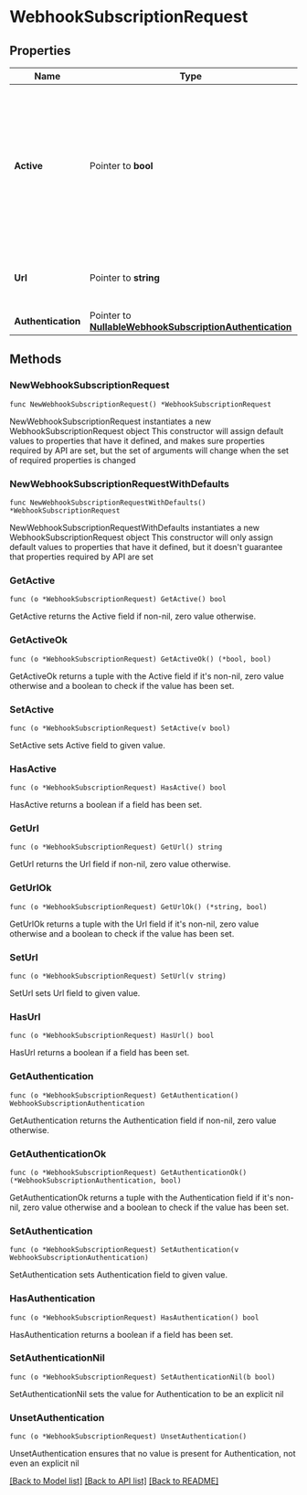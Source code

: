 # WebhookSubscriptionRequest

## Properties

Name | Type | Description | Notes
------------ | ------------- | ------------- | -------------
**Active** | Pointer to **bool** | Defines if this subscription is currently active or not. When deactivated, webhook events are not sent to the endpoint configured for this subscription. | [optional] 
**Url** | Pointer to **string** | The URL of the endpoint to deliver webhook events to. | [optional] 
**Authentication** | Pointer to [**NullableWebhookSubscriptionAuthentication**](WebhookSubscriptionAuthentication.md) |  | [optional] 

## Methods

### NewWebhookSubscriptionRequest

`func NewWebhookSubscriptionRequest() *WebhookSubscriptionRequest`

NewWebhookSubscriptionRequest instantiates a new WebhookSubscriptionRequest object
This constructor will assign default values to properties that have it defined,
and makes sure properties required by API are set, but the set of arguments
will change when the set of required properties is changed

### NewWebhookSubscriptionRequestWithDefaults

`func NewWebhookSubscriptionRequestWithDefaults() *WebhookSubscriptionRequest`

NewWebhookSubscriptionRequestWithDefaults instantiates a new WebhookSubscriptionRequest object
This constructor will only assign default values to properties that have it defined,
but it doesn't guarantee that properties required by API are set

### GetActive

`func (o *WebhookSubscriptionRequest) GetActive() bool`

GetActive returns the Active field if non-nil, zero value otherwise.

### GetActiveOk

`func (o *WebhookSubscriptionRequest) GetActiveOk() (*bool, bool)`

GetActiveOk returns a tuple with the Active field if it's non-nil, zero value otherwise
and a boolean to check if the value has been set.

### SetActive

`func (o *WebhookSubscriptionRequest) SetActive(v bool)`

SetActive sets Active field to given value.

### HasActive

`func (o *WebhookSubscriptionRequest) HasActive() bool`

HasActive returns a boolean if a field has been set.

### GetUrl

`func (o *WebhookSubscriptionRequest) GetUrl() string`

GetUrl returns the Url field if non-nil, zero value otherwise.

### GetUrlOk

`func (o *WebhookSubscriptionRequest) GetUrlOk() (*string, bool)`

GetUrlOk returns a tuple with the Url field if it's non-nil, zero value otherwise
and a boolean to check if the value has been set.

### SetUrl

`func (o *WebhookSubscriptionRequest) SetUrl(v string)`

SetUrl sets Url field to given value.

### HasUrl

`func (o *WebhookSubscriptionRequest) HasUrl() bool`

HasUrl returns a boolean if a field has been set.

### GetAuthentication

`func (o *WebhookSubscriptionRequest) GetAuthentication() WebhookSubscriptionAuthentication`

GetAuthentication returns the Authentication field if non-nil, zero value otherwise.

### GetAuthenticationOk

`func (o *WebhookSubscriptionRequest) GetAuthenticationOk() (*WebhookSubscriptionAuthentication, bool)`

GetAuthenticationOk returns a tuple with the Authentication field if it's non-nil, zero value otherwise
and a boolean to check if the value has been set.

### SetAuthentication

`func (o *WebhookSubscriptionRequest) SetAuthentication(v WebhookSubscriptionAuthentication)`

SetAuthentication sets Authentication field to given value.

### HasAuthentication

`func (o *WebhookSubscriptionRequest) HasAuthentication() bool`

HasAuthentication returns a boolean if a field has been set.

### SetAuthenticationNil

`func (o *WebhookSubscriptionRequest) SetAuthenticationNil(b bool)`

 SetAuthenticationNil sets the value for Authentication to be an explicit nil

### UnsetAuthentication
`func (o *WebhookSubscriptionRequest) UnsetAuthentication()`

UnsetAuthentication ensures that no value is present for Authentication, not even an explicit nil

[[Back to Model list]](../README.md#documentation-for-models) [[Back to API list]](../README.md#documentation-for-api-endpoints) [[Back to README]](../README.md)


